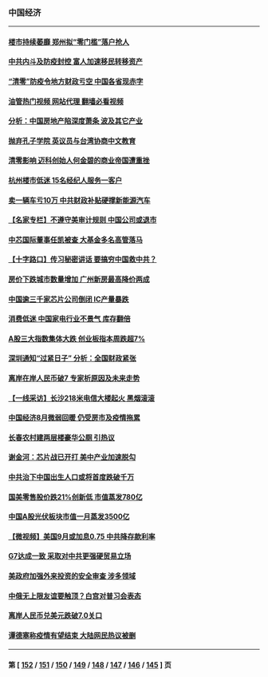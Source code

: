 ### 中国经济
---
#### [楼市持续萎靡 郑州拟“零门槛”落户抢人](../../pages/ncid283/n13828040.md?09191645) 
#### [中共内斗及防疫封控 富人加速移民转移资产](../../pages/ncid283/n13828035.md?09191645) 
#### [“清零”防疫令地方财政亏空 中国各省现赤字](../../pages/ncid283/n13827938.md?09191645) 
#### [油管热门视频 网站代理 翻墙必看视频](http://209.222.30.114:81/youtube.html?09191645)
#### [分析：中国房地产陷深度萧条 波及其它产业](../../pages/ncid283/n13827803.md?09191645) 
#### [抛弃孔子学院 英议员与台湾协商中文教育](../../pages/ncid283/n13827695.md?09191645) 
#### [清零影响 迈科创始人何金碧的商业帝国遭重挫](../../pages/ncid283/n13827674.md?09191645) 
#### [杭州楼市低迷 15名经纪人服务一客户](../../pages/ncid283/n13827553.md?09191645) 
#### [卖一辆车亏10万 中共财政补贴硬撑新能源汽车](../../pages/ncid283/n13827441.md?09191645) 
#### [【名家专栏】不遵守美审计规则 中国公司或退市](../../pages/ncid283/n13827189.md?09191645) 
#### [中芯国际董事任凯被查 大基金多名高管落马](../../pages/ncid283/n13827358.md?09191645) 
#### [【十字路口】传习秘密讲话 要搞穷中国救中共？](../../pages/ncid283/n13827161.md?09191645) 
#### [房价下跌城市数量增加 广州新房最高降价两成](../../pages/ncid283/n13827272.md?09191645) 
#### [中国逾三千家芯片公司倒闭 IC产量暴跌](../../pages/ncid283/n13827065.md?09191645) 
#### [消费低迷 中国家电行业不景气 库存翻倍](../../pages/ncid283/n13826996.md?09191645) 
#### [A股三大指数集体大跌 创业板指本周跌超7%](../../pages/ncid283/n13826865.md?09191645) 
#### [深圳通知“过紧日子” 分析：全国财政紧张](../../pages/ncid283/n13826731.md?09191645) 
#### [离岸在岸人民币破7 专家析原因及未来走势](../../pages/ncid283/n13826584.md?09191645) 
#### [【一线采访】长沙218米电信大楼起火 黑烟滚滚](../../pages/ncid283/n13826437.md?09191645) 
#### [中国经济8月微弱回暖 仍受房市及疫情拖累](../../pages/ncid283/n13826419.md?09191645) 
#### [长春农村建两层楼豪华公厕 引热议](../../pages/ncid283/n13826320.md?09191645) 
#### [谢金河：芯片战已开打 美中产业加速脱勾](../../pages/ncid283/n13826293.md?09191645) 
#### [中共治下中国出生人口或将首度跌破千万](../../pages/ncid283/n13826208.md?09191645) 
#### [国美零售股价跌21%创新低 市值蒸发780亿](../../pages/ncid283/n13826019.md?09191645) 
#### [中国A股光伏板块市值一月蒸发3500亿](../../pages/ncid283/n13825934.md?09191645) 
#### [【微视频】美国9月或加息0.75 中共降存款利率](../../pages/ncid283/n13825209.md?09191645) 
#### [G7达成一致 采取对中共更强硬贸易立场](../../pages/ncid283/n13825890.md?09191645) 
#### [美政府加强外来投资的安全审查 涉多领域](../../pages/ncid283/n13825804.md?09191645) 
#### [中俄无上限友谊要触顶？白宫对普习会表态](../../pages/ncid283/n13825739.md?09191645) 
#### [离岸人民币兑美元跌破7.0关口](../../pages/ncid283/n13825684.md?09191645) 
#### [谭德塞称疫情有望结束 大陆网民热议被删](../../pages/ncid283/n13825602.md?09191645) 

---
#### 第 [ [152](./152.md?09191645) / [151](./151.md?09191645) / [150](./150.md?09191645) / [149](./149.md?09191645) / [148](./148.md?09191645) / [147](./147.md?09191645) / [146](./146.md?09191645) / [145](./145.md?09191645) ] 页
